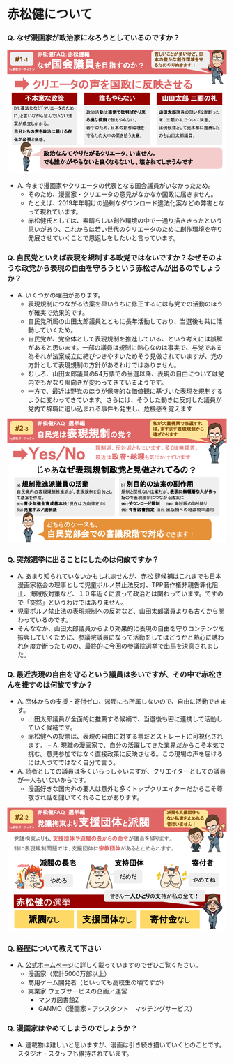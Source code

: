 # 赤松健について

### Q. なぜ漫画家が政治家になろうとしているのですか？

![何故赤松さんが出馬？](/assets/infographics/about_01.png)

- A. 今まで漫画家やクリエータの代表となる国会議員がいなかったため。
  - そのため、漫画家・クリエータの意見がなかなか国政に届きません。
  - たとえば、2019年年明けの過剰なダウンロード違法化案などの弊害となって現れています。
  - 赤松健氏としては、素晴らしい創作環境の中で一通り描ききったという思いがあり、これからは若い世代のクリエータのために創作環境を守り発展させていくことで恩返しをしたいと言っています。

### Q. 自民党といえば表現を規制する政党ではないですか？なぜそのような政党から表現の自由を守ろうという赤松さんが出るのでしょうか？
- A. いくつかの理由があります。
  - 表現規制につながる法案を早いうちに修正するには与党での活動のほうが確実で効果的です。
  - 自民党所属の山田太郎議員とともに長年活動しており、当選後も共に活動していくため。
  - 自民党が、党全体として表現規制を推進している、という考えには誤解があると思います。一部の議員は規制に熱心なのは事実で、与党である為それが法案成立に結びつきやすいためそう見做されていますが、党の方針として表現規制の方針があるわけではありません。
  - むしろ、山田太郎議員の54万票での当選以降、表現の自由については党内でもかなり風向きが変わってきているようです。
  - 一方で、最近は野党のほうが保守的な価値観に基づいた表現を規制するように変わってきています。さらには、そうした動きに反対した議員が党内で辞職に追い込まれる事件も発生し、危機感を覚えます

![自民党は表現規制の党？](/assets/infographics/vote_03.png)

### Q. 突然選挙に出ることにしたのは何故ですか？
- A. あまり知られていないかもしれませんが、赤松 健候補はこれまでも日本漫画家協会の理事として児童ポルノ禁止法反対、TPP著作権非親告罪化阻止、海賊版対策など、１０年近くに渡って政治とは関わっています。ですので「突然」というわけではありません。
- 児童ポルノ禁止法の表現規制への反対など、山田太郎議員よりも古くから関わっているのです。
- そんななか、山田太郎議員からより効果的に表現の自由を守りコンテンツを振興していくために、参議院議員になって活動をしてはどうかと熱心に誘われ何度か断ったものの、最終的に今回の参議院選挙で出馬を決意されました。

### Q. 最近表現の自由を守るという議員は多いですが、その中で赤松さんを推すのは何故ですか？
- A. 団体からの支援・寄付ゼロ、派閥にも所属しないので、自由に活動できます。
  - 山田太郎議員が全面的に推薦する候補で、当選後も密に連携して活動していく候補です。
  - 赤松健への投票は、表現の自由に対する票だとストレートに可視化されます。
− A. 現職の漫画家で、自分の活躍してきた業界だからこそ本気で挑む。意見参加ではなく直接政策に反映させる。この現場の声を届けるには人づてではなく自分で言う。
- A. 読者としての議員は多くいらっしゃいますが、クリエイターとしての議員が一人もいないからです。
  - 漫画好きな国内外の要人は意外と多くトップクリエイターだからこそ尊敬され話を聞いてくれることがあります。

![推す理由](/assets/infographics/vote_02.png)

### Q. 経歴について教えて下さい
- A. [公式ホームページ](https://kenakamatsu.jp/profile)に詳しく載っていますのでぜひご覧ください。
  - 漫画家（累計5000万部以上）
  - 商用ゲーム開発者（といっても高校生の頃ですが）
  - 実業家 ウェブサービスの企画／運営
    - マンガ図書館Z
    - GANMO（漫画家 - アシスタント　マッチングサービス）

### Q. 漫画家はやめてしまうのでしょうか？
- A. 連載物は難しいと思いますが、漫画は引き続き描いていくとのことです。スタジオ・スタッフも維持されています。
